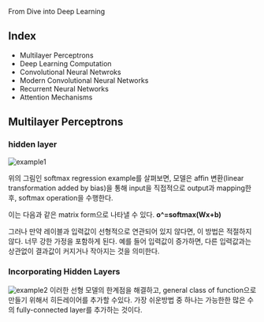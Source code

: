 From Dive into Deep Learning

## Index 
+ Multilayer Perceptrons
+ Deep Learning Computation
+ Convolutional Neural Netwroks
+ Modern Convolutional Neural Networks
+ Recurrent Neural Networks
+ Attention Mechanisms


## Multilayer Perceptrons 

### hidden layer 
![example1](https://ko.d2l.ai/_images/singlelayer.svg)

위의 그림인 softmax regression example를 살펴보면, 모델은 affin 변환(linear transformation added by bias)을 통해 input을 직접적으로 output과 mapping한후, softmax operation을 
수행한다.

이는 다음과 같은 matrix form으로 나타낼 수 있다.
**o^=softmax(Wx+b)**

그러나 만약 레이블과 입력값이 선형적으로 연관되어 있지 않다면, 이 방법은 적절하지 않다. 너무 강한 가정을 포함하게 된다.
예를 들어 입력값이 증가하면, 다른 입력값과는 상관없이 결과값이 커지거나 작아지는 것을 의미한다.

### Incorporating Hidden Layers

![example2](https://d2l.ai/_images/mlp.svg)
이러한 선형 모델의 한계점을 해결하고, general class of function으로 만들기 위해서 히든레이어를 추가할 수있다.
가장 쉬운방법 중 하나는 가능한한 많은 수의 fully-connected layer를 추가하는 것이다.
